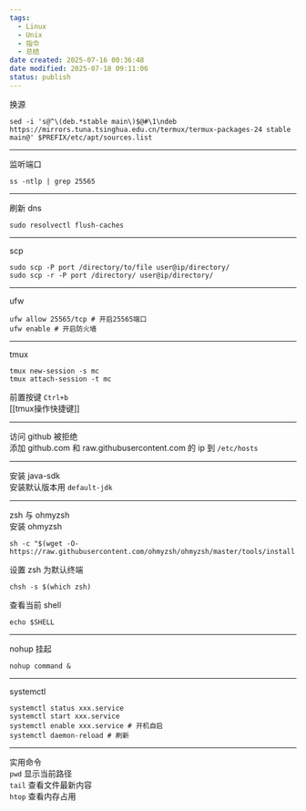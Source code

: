 ```yaml
---
tags:
  - Linux
  - Unix
  - 指令
  - 总结
date created: 2025-07-16 00:36:48
date modified: 2025-07-18 09:11:06
status: publish
---
```

换源
```shell
sed -i 's@^\(deb.*stable main\)$@#\1\ndeb https://mirrors.tuna.tsinghua.edu.cn/termux/termux-packages-24 stable main@' $PREFIX/etc/apt/sources.list
```
---

监听端口
```shell
ss -ntlp | grep 25565
```

---
刷新 dns
```shell
sudo resolvectl flush-caches
```
---

scp
```shell
sudo scp -P port /directory/to/file user@ip/directory/ 
sudo scp -r -P port /directory/ user@ip/directory/ 
```
---

ufw
```shell
ufw allow 25565/tcp # 开启25565端口
ufw enable # 开启防火墙
```

---
tmux
```shell
tmux new-session -s mc
tmux attach-session -t mc
```
前置按键 `Ctrl+b`  
[[tmux操作快捷键]]


---

访问 github 被拒绝  
添加 github.com 和 raw.githubusercontent.com 的 ip 到 `/etc/hosts`

---

安装 java-sdk  
安装默认版本用 `default-jdk`

---

zsh 与 ohmyzsh  
安装 ohmyzsh
```shell
sh -c "$(wget -O- https://raw.githubusercontent.com/ohmyzsh/ohmyzsh/master/tools/install.sh)"
```
设置 zsh 为默认终端
```shell
chsh -s $(which zsh)
```
查看当前 shell
```shell
echo $SHELL
```

---
nohup 挂起
```shell
nohup command &
```
---
systemctl
```shell
systemctl status xxx.service
systemctl start xxx.service
systemctl enable xxx.service # 开机自启
systemctl daemon-reload # 刷新
```
---

实用命令  
`pwd` 显示当前路径  
`tail` 查看文件最新内容  
`htop` 查看内存占用